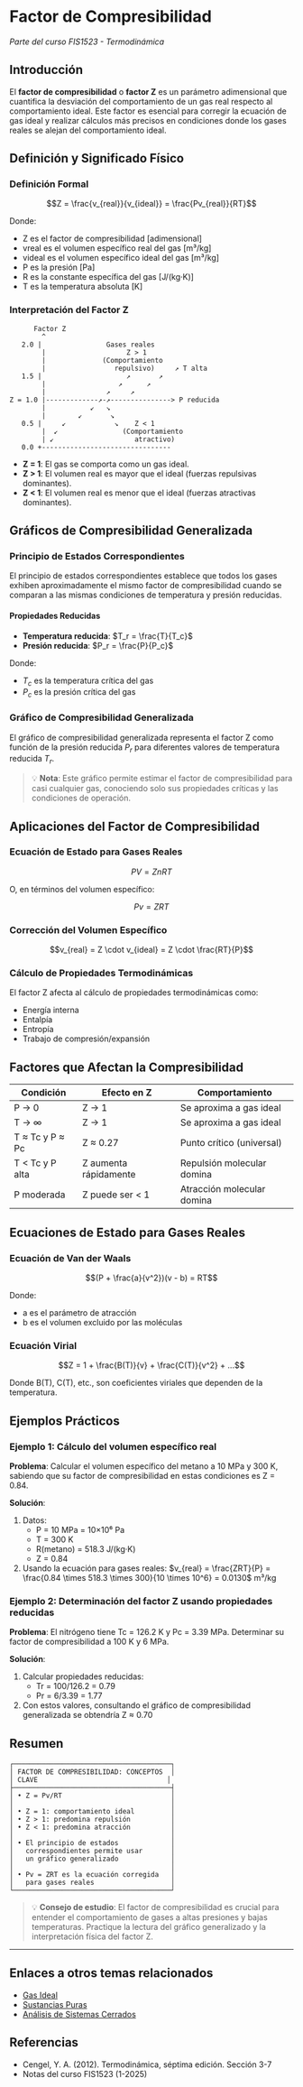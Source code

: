 # Factor de Compresibilidad

_Parte del curso FIS1523 - Termodinámica_

## Introducción

El **factor de compresibilidad** o **factor Z** es un parámetro adimensional que cuantifica la desviación del comportamiento de un gas real respecto al comportamiento ideal. Este factor es esencial para corregir la ecuación de gas ideal y realizar cálculos más precisos en condiciones donde los gases reales se alejan del comportamiento ideal.

## Definición y Significado Físico

### Definición Formal

$$Z = \frac{v_{real}}{v_{ideal}} = \frac{Pv_{real}}{RT}$$

Donde:

- Z es el factor de compresibilidad [adimensional]
- vreal es el volumen específico real del gas [m³/kg]
- videal es el volumen específico ideal del gas [m³/kg]
- P es la presión [Pa]
- R es la constante específica del gas [J/(kg·K)]
- T es la temperatura absoluta [K]

### Interpretación del Factor Z

```
      Factor Z
        ^
   2.0 |                Gases reales
        |                    Z > 1
        |              (Comportamiento
        |                 repulsivo)     ↗ T alta
   1.5 |                     ↗       ↗
        |                  ↗      ↗
        |               ↗     ↗
Z = 1.0 |-------------↗-↗---------------> P reducida
        |           ↙   ↘
        |        ↙       ↘
   0.5 |     ↙            ↘    Z < 1
        |  ↙                (Comportamiento
        | ↙                    atractivo)
   0.0 +--------------------------------
```

- **Z = 1**: El gas se comporta como un gas ideal.
- **Z > 1**: El volumen real es mayor que el ideal (fuerzas repulsivas dominantes).
- **Z < 1**: El volumen real es menor que el ideal (fuerzas atractivas dominantes).

## Gráficos de Compresibilidad Generalizada

### Principio de Estados Correspondientes

El principio de estados correspondientes establece que todos los gases exhiben aproximadamente el mismo factor de compresibilidad cuando se comparan a las mismas condiciones de temperatura y presión reducidas.

#### Propiedades Reducidas

- **Temperatura reducida**: $T_r = \frac{T}{T_c}$
- **Presión reducida**: $P_r = \frac{P}{P_c}$

Donde:

- $T_c$ es la temperatura crítica del gas
- $P_c$ es la presión crítica del gas

### Gráfico de Compresibilidad Generalizada

El gráfico de compresibilidad generalizada representa el factor Z como función de la presión reducida $P_r$ para diferentes valores de temperatura reducida $T_r$.

> 💡 **Nota**: Este gráfico permite estimar el factor de compresibilidad para casi cualquier gas, conociendo solo sus propiedades críticas y las condiciones de operación.

## Aplicaciones del Factor de Compresibilidad

### Ecuación de Estado para Gases Reales

$$PV = ZnRT$$

O, en términos del volumen específico:

$$Pv = ZRT$$

### Corrección del Volumen Específico

$$v_{real} = Z \cdot v_{ideal} = Z \cdot \frac{RT}{P}$$

### Cálculo de Propiedades Termodinámicas

El factor Z afecta al cálculo de propiedades termodinámicas como:

- Energía interna
- Entalpía
- Entropía
- Trabajo de compresión/expansión

## Factores que Afectan la Compresibilidad

| Condición       | Efecto en Z           | Comportamiento             |
| --------------- | --------------------- | -------------------------- |
| P → 0           | Z → 1                 | Se aproxima a gas ideal    |
| T → ∞           | Z → 1                 | Se aproxima a gas ideal    |
| T ≈ Tc y P ≈ Pc | Z ≈ 0.27              | Punto crítico (universal)  |
| T < Tc y P alta | Z aumenta rápidamente | Repulsión molecular domina |
| P moderada      | Z puede ser < 1       | Atracción molecular domina |

## Ecuaciones de Estado para Gases Reales

### Ecuación de Van der Waals

$$(P + \frac{a}{v^2})(v - b) = RT$$

Donde:

- a es el parámetro de atracción
- b es el volumen excluido por las moléculas

### Ecuación Virial

$$Z = 1 + \frac{B(T)}{v} + \frac{C(T)}{v^2} + ...$$

Donde B(T), C(T), etc., son coeficientes viriales que dependen de la temperatura.

## Ejemplos Prácticos

### Ejemplo 1: Cálculo del volumen específico real

**Problema**: Calcular el volumen específico del metano a 10 MPa y 300 K, sabiendo que su factor de compresibilidad en estas condiciones es Z = 0.84.

**Solución**:

1. Datos:
   - P = 10 MPa = 10×10⁶ Pa
   - T = 300 K
   - R(metano) = 518.3 J/(kg·K)
   - Z = 0.84
2. Usando la ecuación para gases reales:
   $v_{real} = \frac{ZRT}{P} = \frac{0.84 \times 518.3 \times 300}{10 \times 10^6} = 0.0130$ m³/kg

### Ejemplo 2: Determinación del factor Z usando propiedades reducidas

**Problema**: El nitrógeno tiene Tc = 126.2 K y Pc = 3.39 MPa. Determinar su factor de compresibilidad a 100 K y 6 MPa.

**Solución**:

1. Calcular propiedades reducidas:
   - Tr = 100/126.2 = 0.79
   - Pr = 6/3.39 = 1.77
2. Con estos valores, consultando el gráfico de compresibilidad generalizada se obtendría Z ≈ 0.70

## Resumen

```
┌───────────────────────────────────────┐
│ FACTOR DE COMPRESIBILIDAD: CONCEPTOS  │
│ CLAVE                                │
├───────────────────────────────────────┤
│ • Z = Pv/RT                           │
│                                       │
│ • Z = 1: comportamiento ideal         │
│ • Z > 1: predomina repulsión          │
│ • Z < 1: predomina atracción          │
│                                       │
│ • El principio de estados             │
│   correspondientes permite usar       │
│   un gráfico generalizado             │
│                                       │
│ • Pv = ZRT es la ecuación corregida   │
│   para gases reales                   │
└───────────────────────────────────────┘
```

> 💡 **Consejo de estudio**: El factor de compresibilidad es crucial para entender el comportamiento de gases a altas presiones y bajas temperaturas. Practique la lectura del gráfico generalizado y la interpretación física del factor Z.

---

## Enlaces a otros temas relacionados

- [Gas Ideal](gas_ideal.md)
- [Sustancias Puras](sustancias_puras.md)
- [Análisis de Sistemas Cerrados](sistemas_cerrados.md)

## Referencias

- Cengel, Y. A. (2012). Termodinámica, séptima edición. Sección 3-7
- Notas del curso FIS1523 (1-2025)
